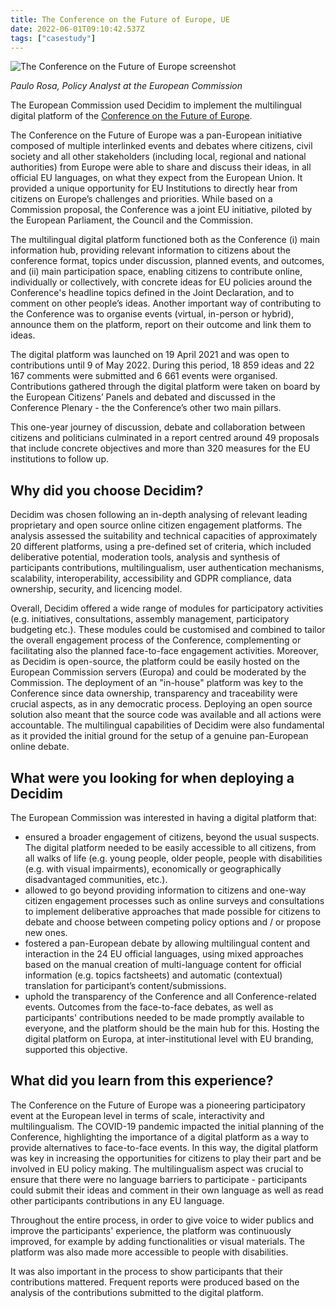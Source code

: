 ```yaml
---
title: The Conference on the Future of Europe, UE
date: 2022-06-01T09:10:42.537Z
tags: ["casestudy"]
---
```


<img class="w-full h-full" src="/images/case_studies/conference_future_of_europe.png" alt="The Conference on the Future of Europe screenshot">

*Paulo Rosa, Policy Analyst at the European Commission*

The European Commission used Decidim to implement the multilingual digital platform of the [Conference on the Future of Europe](https://futureu.europa.eu/).

The Conference on the Future of Europe was a pan-European initiative composed of multiple interlinked events and debates where citizens, civil society and all other stakeholders (including local, regional and national authorities) from Europe were able to share and discuss their ideas, in all official EU languages, on what they expect from the European Union. It provided a unique opportunity for EU Institutions to directly hear from citizens on Europe’s challenges and priorities. While based on a Commission proposal, the Conference was a joint EU initiative, piloted by the European Parliament, the Council and the Commission.

The multilingual digital platform functioned both as the Conference (i) main information hub, providing relevant information to citizens about the conference format, topics under discussion, planned events, and outcomes, and (ii) main participation space, enabling citizens to contribute online, individually or collectively, with concrete ideas for EU policies around the Conference's headline topics defined in the Joint Declaration, and to comment on other people’s ideas. Another important way of contributing to the Conference was to organise events (virtual, in-person or hybrid), announce them on the platform, report on their outcome and link them to ideas.

The digital platform was launched on 19 April 2021 and was open to contributions until 9 of May 2022. During this period, 18 859 ideas and 22 167 comments were submitted and 6 661 events were organised. Contributions gathered through the digital platform were taken on board by the European Citizens’ Panels and debated and discussed in the Conference Plenary - the the Conference’s other two main pillars.

This one-year journey of discussion, debate and collaboration between citizens and politicians culminated in a report centred around 49 proposals that include concrete objectives and more than 320 measures for the EU institutions to follow up.

## Why did you choose Decidim?

Decidim was chosen following an in-depth analysing of relevant leading proprietary and open source online citizen engagement platforms. The analysis assessed the suitability and technical capacities of approximately 20 different platforms, using a pre-defined set of criteria, which included deliberative potential, moderation tools, analysis and synthesis of participants contributions, multilingualism, user authentication mechanisms, scalability, interoperability, accessibility and GDPR compliance, data ownership, security, and licencing model.

Overall, Decidim offered a wide range of modules for participatory activities (e.g. initiatives, consultations, assembly management, participatory budgeting etc.). These modules could be customised and combined to tailor the overall engagement process of the Conference, complementing or facilitating also the planned face-to-face engagement activities. Moreover, as Decidim is open-source, the platform could be easily hosted on the European Commission servers (Europa) and could be moderated by the Commission. The deployment of an "in-house" platform was key to the Conference since data ownership, transparency and traceability were crucial aspects, as in any democratic process. Deploying an open source solution also meant that the source code was available and all actions were accountable. The multilingual capabilities of Decidim were also fundamental as it provided the initial ground for the setup of a genuine pan-European online debate.

## What were you looking for when deploying a Decidim

The European Commission was interested in having a digital platform that:

* ensured a broader engagement of citizens, beyond the usual suspects. The digital platform needed to be easily accessible to all citizens, from all walks of life (e.g. young people, older people, people with disabilities (e.g. with visual impairments), economically or geographically disadvantaged communities, etc.).
* allowed to go beyond providing information to citizens and one-way citizen engagement processes such as online surveys and consultations to implement deliberative approaches that made possible for citizens to debate and choose between competing policy options and / or propose new ones.
* fostered a pan-European debate by allowing multilingual content and interaction in the 24 EU official languages, using mixed approaches based on the manual creation of multi-language content for official information (e.g. topics factsheets) and automatic (contextual) translation for participant’s content/submissions.
* uphold the transparency of the Conference and all Conference-related events. Outcomes from the face-to-face debates, as well as participants' contributions needed to be made promptly available to everyone, and the platform should be the main hub for this. Hosting the digital platform on Europa, at inter-institutional level with EU branding, supported this objective.

## What did you learn from this experience?

The Conference on the Future of Europe was a pioneering participatory event at the European level in terms of scale, interactivity and multilingualism. The COVID-19 pandemic impacted the initial planning of the Conference, highlighting the importance of a digital platform as a way to provide alternatives to face-to-face events. In this way, the digital platform was key in increasing the opportunities for citizens to play their part and be involved in EU policy making. The multilingualism aspect was crucial to ensure that there were no language barriers to participate - participants could submit their ideas and comment in their own language as well as read other participants contributions in any EU language.

Throughout the entire process, in order to give voice to wider publics and improve the participants' experience, the platform was continuously improved, for example by adding functionalities or visual materials. The platform was also made more accessible to people with disabilities.

It was also important in the process to show participants that their contributions mattered. Frequent reports were produced based on the analysis of the contributions submitted to the digital platform.


